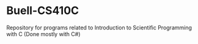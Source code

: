 # Buell-CS410C
Repository for programs related to Introduction to Scientific Programming with C (Done mostly with C#)
